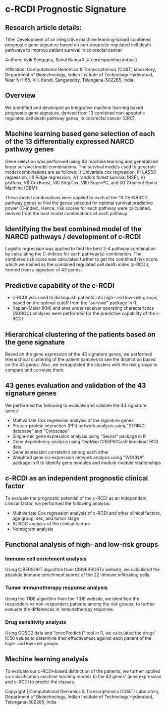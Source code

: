 # c-RCDI Prognostic Signature

## Research article details:

Title: Development of an integrative machine learning-based combined prognostic gene signature based on non-apoptotic regulated cell death pathways to improve patient survival in colorectal cancer

Authors: Avik Sengupta, Rahul Kumar# [# corresponding author]

Affiliation: Computational Genomics & Transcriptomics (CG&T) laboratory, Department of Biotechnology, Indian Institute of Technology Hyderabad, Near NH-65, Vill. Kandi, Sangareddy, Telangana-502285, India

## Overview

We identified and developed an integrative machine learning based prognostic gene signature, derived from 13 combined non-apoptotic regulated cell death pathway genes, in colorectal cancer (CRC).

## Machine learning based gene selection of each of the 13 differentially expressed NARCD pathway genes

Gene selection was performed using 46 machine learning and generalized linear survival model combinations. The survival models used to generate model combinations are as follows: I) Univariate cox regression, II) LASSO regression, III) Ridge regression, IV) random forest survival (RSF), V) plsRcox, VI) CoxBoost, VII) StepCox, VIII) SuperPC, and IX) Gradient Boost Machine (GBM).

These model combinations were applied to each of the 13 DE-NARCD pathway genes to find the genes selected for optimal survival predictive power (C-index). Hence, risk scores for each pathway were calculated, derived from the best model combinations of each pathway.

## Identifying the best combined model of the NARCD pathways / development of c-RCDI

Logistic regression was applied to find the best 2-4 pathway combination by calculating the C-indices for each pathway(s) combination. The combined risk score was calculated further to get the combined risk score, which we named as the combined regulated cell death index (c-RCDI), formed from a signature of 43 genes.

## Predictive capability of the c-RCDI

- c-RCDI was used to distinguish patients into high- and low-risk groups, based on the optimal cutoff from the "survival" package in R.
- Kaplan-Meier (KM) and area under receiver operating characteristics (AUROC) analyses were performed for the predictive capability of the c-RCDI

## Hierarchical clustering of the patients based on the gene signature

Based on the gene expression of the 43 signature genes, we performed Hierarchical clustering of the patient samples to see the distinction based on the 43 genes. Also ,we extrapolated the clusters with the risk groups to compare and correlate them.

## 43 genes evaluation and validation of the 43 signature genes

We performed the following to evaluate and validate the 43 signature genes:
  
  - Multivariate Cox regression analysis of the signature genes
  - Protein-protein interaction (PPI) network analysis using "STRING database" and "Cytoscape"
  - Single-cell gene expression analysis using "Seurat" package in R
  - Gene dependency analysis using DepMap CRISPR/Cas9 knockout (KO) data
  - Gene expression correlation among each other
  - Weighted gene co-expression network analysis using "WGCNA" package in R to identify gene modules and module-module relationships

## c-RCDI as an independent prognostic clinical factor

To evaluate the prognostic potential of the c-RCDI as an independent clinical factor, we performed the following analysis:

  - Multivariate Cox regression analysis of c-RCDI and other clinical factors, age group, sex, and tumor stage
  - AUROC analysis of the clinical factors
  - Nomogram analysis

## Functional analysis of high- and low-risk groups

### Immune cell enrichment analysis

Using CIBERSORT algorithm from CIBSERSORTx website, we calculated the absolute immune enrichment scores of the 22 immune infiltrating cells. 

### Tumor immunotherapy response analysis

Using the TIDE algorithm from the TIDE website, we identified the responders vs non-responders patients among the risk groups, to further evaluate the differences in immunotherapy response.

### Drug sensitivity analysis

Using GDSC2 data and "oncoPredict()" tool in R, we calculated the drugs' IC50 values to determine their effectiveness against each patient of the high- and low-risk groups.

## Machine learning analysis

To evaluate our c-RCDI-based distinction of the patients, we further applied six classification machine learning models to the 43 genes' gene expression and c-RCDI to predict the classes.


Copyright | Computational Genomics & Transcriptomics (CG&T) Laboratory, Department of Biotechnology, Indian Institute of Technology Hyderabad, Telangana-502285, India
